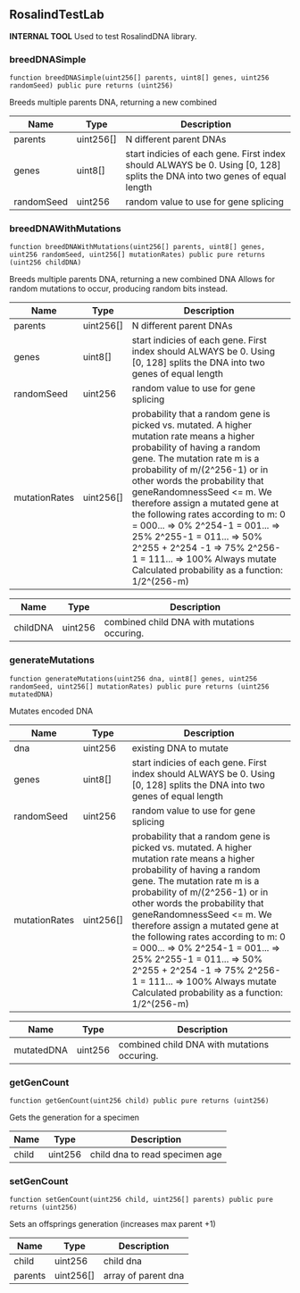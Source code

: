 ## RosalindTestLab

**INTERNAL TOOL**
Used to test RosalindDNA library.

### breedDNASimple

```solidity
function breedDNASimple(uint256[] parents, uint8[] genes, uint256 randomSeed) public pure returns (uint256)
```

Breeds multiple parents DNA, returning a new combined

| Name | Type | Description |
| ---- | ---- | ----------- |
| parents | uint256[] | N different parent DNAs |
| genes | uint8[] | start indicies of each gene. First index should ALWAYS be 0. Using [0, 128] splits the DNA into two genes of equal length |
| randomSeed | uint256 | random value to use for gene splicing |

### breedDNAWithMutations

```solidity
function breedDNAWithMutations(uint256[] parents, uint8[] genes, uint256 randomSeed, uint256[] mutationRates) public pure returns (uint256 childDNA)
```

Breeds multiple parents DNA, returning a new combined DNA
Allows for random mutations to occur, producing random bits instead.

| Name | Type | Description |
| ---- | ---- | ----------- |
| parents | uint256[] | N different parent DNAs |
| genes | uint8[] | start indicies of each gene. First index should ALWAYS be 0. Using [0, 128] splits the DNA into two genes of equal length |
| randomSeed | uint256 | random value to use for gene splicing |
| mutationRates | uint256[] | probability that a random gene is picked vs. mutated. A higher mutation rate means a higher probability of having a random gene. The mutation rate m is a probability of m/(2^256-1) or in other words the probability that geneRandomnessSeed <= m. We therefore assign a mutated gene at the following rates according to m: 0 = 000... => 0% 2^254-1 = 001... => 25% 2^255-1 = 011... => 50% 2^255 + 2^254 -1 => 75% 2^256-1 = 111... => 100% Always mutate Calculated probability as a function: 1/2^(256-m) |

| Name | Type | Description |
| ---- | ---- | ----------- |
| childDNA | uint256 | combined child DNA with mutations occuring. |

### generateMutations

```solidity
function generateMutations(uint256 dna, uint8[] genes, uint256 randomSeed, uint256[] mutationRates) public pure returns (uint256 mutatedDNA)
```

Mutates encoded DNA

| Name | Type | Description |
| ---- | ---- | ----------- |
| dna | uint256 | existing DNA to mutate |
| genes | uint8[] | start indicies of each gene. First index should ALWAYS be 0. Using [0, 128] splits the DNA into two genes of equal length |
| randomSeed | uint256 | random value to use for gene splicing |
| mutationRates | uint256[] | probability that a random gene is picked vs. mutated. A higher mutation rate means a higher probability of having a random gene. The mutation rate m is a probability of m/(2^256-1) or in other words the probability that geneRandomnessSeed <= m. We therefore assign a mutated gene at the following rates according to m: 0 = 000... => 0% 2^254-1 = 001... => 25% 2^255-1 = 011... => 50% 2^255 + 2^254 -1 => 75% 2^256-1 = 111... => 100% Always mutate Calculated probability as a function: 1/2^(256-m) |

| Name | Type | Description |
| ---- | ---- | ----------- |
| mutatedDNA | uint256 | combined child DNA with mutations occuring. |

### getGenCount

```solidity
function getGenCount(uint256 child) public pure returns (uint256)
```

Gets the generation for a specimen

| Name | Type | Description |
| ---- | ---- | ----------- |
| child | uint256 | child dna to read specimen age |

### setGenCount

```solidity
function setGenCount(uint256 child, uint256[] parents) public pure returns (uint256)
```

Sets an offsprings generation (increases max parent +1)

| Name | Type | Description |
| ---- | ---- | ----------- |
| child | uint256 | child dna |
| parents | uint256[] | array of parent dna |

